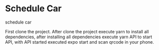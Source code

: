 # Schedule Car
schedule car

First clone the project. 
After clone the project execute yarn to install all dependencies, after installing all dependencies execute yarn API to start API, 
with API started executed expo start and scan qrcode in your phone.

